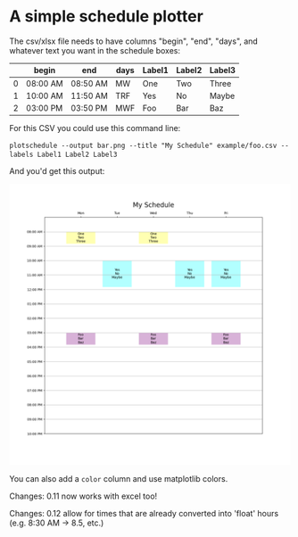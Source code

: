 # A simple schedule plotter

The csv/xlsx file needs to have columns "begin", "end", "days", and whatever text you want in the schedule boxes:


|   | begin    | end      | days | Label1 | Label2 | Label3 | 
|---|----------|----------|------|--------|--------|--------| 
| 0 | 08:00 AM | 08:50 AM | MW   | One    | Two    | Three  | 
| 1 | 10:00 AM | 11:50 AM | TRF  | Yes    | No     | Maybe  | 
| 2 | 03:00 PM | 03:50 PM | MWF  | Foo    | Bar    | Baz    | 

For this CSV you could use this command line:

	plotschedule --output bar.png --title "My Schedule" example/foo.csv --labels Label1 Label2 Label3

And you'd get this output:

![Result](example/bar.png)

You can also add a `color` column and use matplotlib colors.

Changes: 0.11 now works with excel too!

Changes: 0.12 allow for times that are already converted into 'float' hours (e.g. 8:30 AM -> 8.5, etc.)



